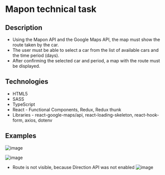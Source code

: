# Mapon technical task

## Description
* Using the Mapon API and the Google Maps API, the map must show the route taken
by the car.
* The user must be able to select a car from the list of available cars and the time
period (days).
* After confirming the selected car and period, a map with the route must be
displayed.


## Technologies
* HTML5 
* SASS
* TypeScript
* React - Functional Components, Redux, Redux thunk
* Libraries -  react-google-maps/api, react-loading-skeleton, react-hook-form, axios, dotenv

## Examples
![image](https://user-images.githubusercontent.com/12977611/197500025-c2abad62-4ec1-4af4-b5b6-4048324e68a1.png)


![image](https://user-images.githubusercontent.com/12977611/197500097-473c75b3-042e-4521-a7ab-e6f3bd738f6f.png)


* Route is not visible, because Direction API was not enabled
![image](https://user-images.githubusercontent.com/12977611/197500369-7a92c66c-4de5-4b9b-ba62-1a53627bbea0.png)
